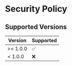 # Security Policy

## Supported Versions

| Version   | Supported          |
|-----------|--------------------|
| \>= 1.0.0 | :white_check_mark: |
| < 1.0.0   | :x:                |
